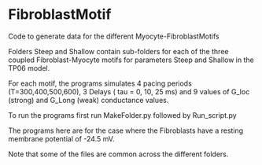 # FibroblastMotif
Code to generate data for the different Myocyte-FibroblastMotifs

Folders Steep and Shallow contain sub-folders for each of the three coupled Fibroblast-Myocyte motifs for parameters Steep and Shallow in the TP06 model.

For each motif, the programs simulates 4 pacing periods (T=300,400,500,600), 3 Delays ( tau = 0, 10, 25 ms) and 9 values of G_loc (strong) and G_Long (weak) conductance values.

To run the programs first run MakeFolder.py followed by Run_script.py

The programs here are for the case where the Fibroblasts have a resting membrane potential of -24.5 mV. 

Note that some of the files are common across the different folders.



  
